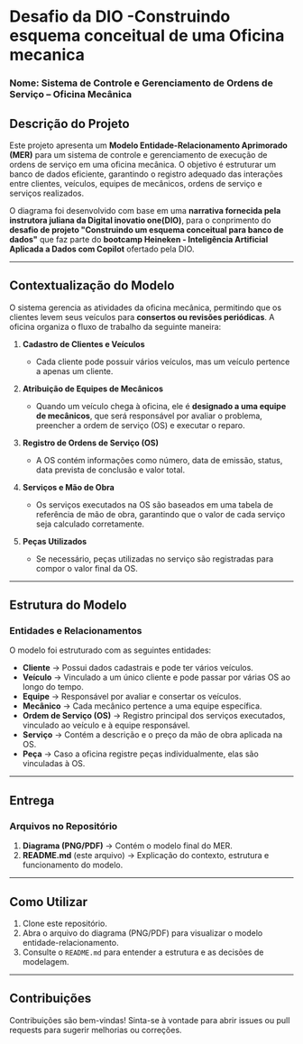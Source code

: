 # **Desafio da DIO -Construindo esquema conceitual de uma Oficina mecanica**
### **Nome: Sistema de Controle e Gerenciamento de Ordens de Serviço – Oficina Mecânica**  

## **Descrição do Projeto**  
Este projeto apresenta um **Modelo Entidade-Relacionamento Aprimorado (MER)** para um sistema de controle e gerenciamento de execução de ordens de serviço em uma oficina mecânica. O objetivo é estruturar um banco de dados eficiente, garantindo o registro adequado das interações entre clientes, veículos, equipes de mecânicos, ordens de serviço e serviços realizados.  

O diagrama foi desenvolvido com base em uma **narrativa fornecida pela instrutora juliana da Digital inovatio one(DIO)**, para o conprimento do **desafio de projeto "Construindo um esquema conceitual para banco de dados"** que faz parte do **bootcamp Heineken - Inteligência Artificial Aplicada a Dados com Copilot** ofertado pela DIO.

---

## **Contextualização do Modelo**  

O sistema gerencia as atividades da oficina mecânica, permitindo que os clientes levem seus veículos para **consertos ou revisões periódicas**. A oficina organiza o fluxo de trabalho da seguinte maneira:  

1. **Cadastro de Clientes e Veículos**  
   - Cada cliente pode possuir vários veículos, mas um veículo pertence a apenas um cliente.  

2. **Atribuição de Equipes de Mecânicos**  
   - Quando um veículo chega à oficina, ele é **designado a uma equipe de mecânicos**, que será responsável por avaliar o problema, preencher a ordem de serviço (OS) e executar o reparo.  

3. **Registro de Ordens de Serviço (OS)**  
   - A OS contém informações como número, data de emissão, status, data prevista de conclusão e valor total.  

4. **Serviços e Mão de Obra**  
   - Os serviços executados na OS são baseados em uma tabela de referência de mão de obra, garantindo que o valor de cada serviço seja calculado corretamente.  

5. **Peças Utilizados**  
   - Se necessário, peças utilizadas no serviço são registradas para compor o valor final da OS.  

---

## **Estrutura do Modelo**  

### **Entidades e Relacionamentos**  
O modelo foi estruturado com as seguintes entidades:  

- **Cliente** → Possui dados cadastrais e pode ter vários veículos.  
- **Veículo** → Vinculado a um único cliente e pode passar por várias OS ao longo do tempo.  
- **Equipe** → Responsável por avaliar e consertar os veículos.  
- **Mecânico** → Cada mecânico pertence a uma equipe específica.  
- **Ordem de Serviço (OS)** → Registro principal dos serviços executados, vinculado ao veículo e à equipe responsável.  
- **Serviço** → Contém a descrição e o preço da mão de obra aplicada na OS.  
- **Peça** → Caso a oficina registre peças individualmente, elas são vinculadas à OS.  

---

## **Entrega**  

### **Arquivos no Repositório**  
1. **Diagrama (PNG/PDF)** → Contém o modelo final do MER.  
2. **README.md** (este arquivo) → Explicação do contexto, estrutura e funcionamento do modelo.
 
---

## **Como Utilizar**  

1. Clone este repositório.  
2. Abra o arquivo do diagrama (PNG/PDF) para visualizar o modelo entidade-relacionamento.  
3. Consulte o `README.md` para entender a estrutura e as decisões de modelagem.  

---

## **Contribuições**  

Contribuições são bem-vindas! Sinta-se à vontade para abrir issues ou pull requests para sugerir melhorias ou correções.  
